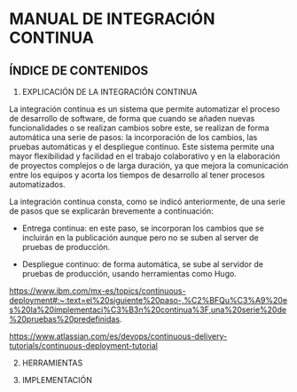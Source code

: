 # MANUAL DE INTEGRACIÓN CONTINUA

## ÍNDICE DE CONTENIDOS

1. EXPLICACIÓN DE LA INTEGRACIÓN CONTINUA

La integración continua es un sistema que permite automatizar el proceso de desarrollo de software, de forma que cuando se añaden nuevas funcionalidades o se realizan cambios sobre este, se realizan de forma automática una serie de pasos: la incorporación de los cambios, las pruebas automáticas y el despliegue continuo. 
Este sistema permite una mayor flexibilidad y facilidad en el trabajo colaborativo y en la elaboración de proyectos complejos o de larga duración, ya que mejora la comunicación entre los equipos y acorta los tiempos de desarrollo al tener procesos automatizados.

La integración continua consta, como se indicó anteriormente, de una serie de pasos que se explicarán brevemente a continuación:

- Entrega continua: en este paso, se incorporan los cambios que se incluirán en la publicación aunque pero no se suben al server de pruebas de producción. 

- Despliegue continuo: de forma automática, se sube al servidor de pruebas de producción, usando herramientas como Hugo. 

https://www.ibm.com/mx-es/topics/continuous-deployment#:~:text=el%20siguiente%20paso-,%C2%BFQu%C3%A9%20es%20la%20implementaci%C3%B3n%20continua%3F,una%20serie%20de%20pruebas%20predefinidas.

https://www.atlassian.com/es/devops/continuous-delivery-tutorials/continuous-deployment-tutorial

2. HERRAMIENTAS


3. IMPLEMENTACIÓN

